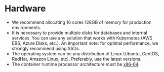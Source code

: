 # Hardware

- We recommend allocating 16 cores 128GB of memory for production environments.
- It is necessary to provide multiple disks for databases and internal services. You can use any solution that works with Kubernetes (AWS EBS, Azure Disks, etc.). An important note: for optimal performance, we strongly recommend using SSDs.
- The operating system can be any distribution of Linux (Ubuntu, CentOS, RedHat, Amazon Linux, etc). Preferably, use the latest versions.
- The container runtime processor architecture must be [x86-64](https://en.wikipedia.org/wiki/X86-64).
